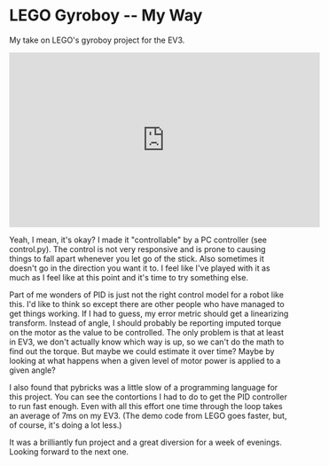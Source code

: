 # LEGO Gyroboy -- My Way

My take on LEGO's gyroboy project for the EV3.

<iframe width="560" height="315" src="https://www.youtube.com/embed/sPfzWnu0Gz4?si=SmgIr4S0IDI0JnN1" title="YouTube video player" frameborder="0" allow="accelerometer; autoplay; clipboard-write; encrypted-media; gyroscope; picture-in-picture; web-share" allowfullscreen></iframe>

Yeah, I mean, it's okay? I made it "controllable" by a PC controller (see
control.py). The control is not very responsive and is prone to causing things
to fall apart whenever you let go of the stick. Also sometimes it doesn't go
in the direction you want it to. I feel like I've played with it as much as I
feel like at this point and it's time to try something else.

Part of me wonders of PID is just not the right control model for a robot like
this. I'd like to think so except there are other people who have managed to get
things working. If I had to guess, my error metric should get a linearizing transform.
Instead of angle, I should probably be reporting imputed torque on the motor as the
value to be controlled. The only problem is that at least in EV3, we don't actually
know which way is up, so we can't do the math to find out the torque. But maybe we
could estimate it over time? Maybe by looking at what happens when a given level of
motor power is applied to a given angle?

I also found that pybricks was a little slow of a programming language for this
project. You can see the contortions I had to do to get the PID controller to run
fast enough. Even with all this effort one time through the loop takes an average of
7ms on my EV3. (The demo code from LEGO goes faster, but, of course, it's doing a lot
less.)

It was a brilliantly fun project and a great diversion for a week of evenings. Looking
forward to the next one.
